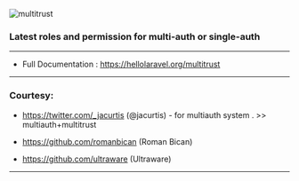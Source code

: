 ![multitrust](https://user-images.githubusercontent.com/17185462/27048621-5d5c413a-4fce-11e7-8ca4-dc7d6df16db9.png)

### Latest roles and permission for multi-auth or single-auth
---
* Full Documentation : https://hellolaravel.org/multitrust
---


### Courtesy:
* https://twitter.com/_jacurtis (@jacurtis) - for multiauth system . >> multiauth+multitrust 

* https://github.com/romanbican  (Roman Bican)

* https://github.com/ultraware (Ultraware)
---
